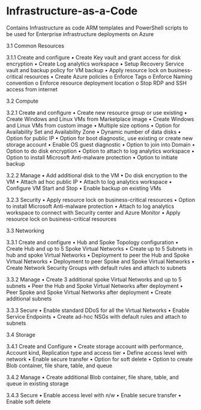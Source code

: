 # Infrastructure-as-a-Code
Contains Infrastructure as code ARM templates and PowerShell scripts to be used for Enterprise infrastructure deployments on Azure  

3.1	Common Resources 

3.1.1	Create and configure 
•	Create Key vault and grant access for disk encryption
•	Create Log analytics workspace
•	Setup Recovery Service vault and backup policy for VM backup
•	Apply resource lock on business-critical resources
•	Create Azure policies
o	Enforce Tags
o	Enforce Naming convention
o	Enforce resource deployment location
o	Stop RDP and SSH access from internet


3.2	Compute 

3.2.1	Create and configure
•	Create new resource group or use existing
•	Create Windows and Linux VMs from Marketplace image
•	Create Windows and Linux VMs from custom image
•	Multiple size options
•	Option for Availability Set and Availability Zone
•	Dynamic number of data disks
•	Option for public IP
•	Option for boot diagnostic, use existing or create new storage account
•	Enable OS guest diagnostic
•	Option to join into Domain
•	Option to do disk encryption
•	Option to attach to log analytics workspace
•	Option to install Microsoft Anti-malware protection
•	Option to initiate backup

3.2.2	Manage
•	Add additional disk to the VM
•	Do disk encryption to the VM
•	Attach ad hoc public IP
•	Attach to log analytics workspace
•	Configure VM Start and Stop
•	Enable backup on existing VMs

3.2.3	Security
•	Apply resource lock on business-critical resources
•	Option to install Microsoft Anti-malware protection
•	Attach to log analytics workspace to connect with Security center and Azure Monitor
•	Apply resource lock on business-critical resources


3.3	Networking

3.3.1	Create and configure
•	Hub and Spoke Topology configuration
•	Create Hub and up to 5 Spoke Virtual Networks
•	Create up to 5 Subnets in hub and spoke Virtual Networks
•	Deployment to peer the Hub and Spoke Virtual Networks 
•	Deployment to peer Spoke and Spoke Virtual Networks 
•	Create Network Security Groups with default rules and attach to subnets

3.3.2	Manage
•	Create 3 additional spoke Virtual Networks and up to 5 subnets
•	Peer the Hub and Spoke Virtual Networks after deployment
•	Peer Spoke and Spoke Virtual Networks after deployment
•	Create additional subnets

3.3.3	Secure
•	Enable standard DDoS for all the Virtual Networks
•	Enable Service Endpoints
•	Create ad-hoc NSGs with default rules and attach to subnets


3.4	Storage

3.4.1	Create and Configure
•	Create storage account with performance, Account kind, Replication type and access tier
•	Define access level with network
•	Enable secure transfer
•	Option for soft delete
•	Option to create Blob container, file share, table, and queue

3.4.2	Manage
•	Create additional Blob container, file share, table, and queue in existing storage

3.4.3	Secure
•	Enable access level with n/w
•	Enable secure transfer
•	Enable soft delete
